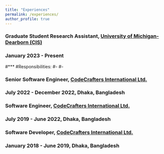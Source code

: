 ```yaml
---
title: "Experiences"
permalink: /experiences/
author_profile: true
---
```



### Graduate Student Research Assistant, [University of Michigan-Dearborn (CIS)]()
### January 2023 - Present

#***
#Responsibilities:
#- 
#- 

### Senior Software Engineer, [CodeCrafters International Ltd.](https://www.codecraftersintl.com)
### July 2022 - December 2022, Dhaka, Bangladesh

### Software Engineer, [CodeCrafters International Ltd.](https://www.codecraftersintl.com)
### July 2019 - June 2022, Dhaka, Bangladesh

### Software Developer, [CodeCrafters International Ltd.](https://www.codecraftersintl.com)
### January 2018 - June 2019, Dhaka, Bangladesh
